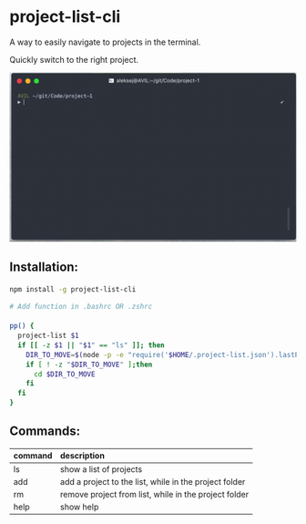 # project-list-cli

 A way to easily navigate to projects in the terminal.

 Quickly switch to the right project.

![project-list-cli demo](https://raw.githubusercontent.com/avil13/project-list-cli/master/assets/project-list-demo.gif)

 ## Installation:

```sh
npm install -g project-list-cli
```

```sh
# Add function in .bashrc OR .zshrc

pp() {
  project-list $1
  if [[ -z $1 || "$1" == "ls" ]]; then
    DIR_TO_MOVE=$(node -p -e "require('$HOME/.project-list.json').lastProjectPath")
    if [ ! -z "$DIR_TO_MOVE" ];then
      cd $DIR_TO_MOVE
    fi
  fi
}

```
## Commands:

 command | description
|:---|:---|
ls   | show a list of projects
add  | add a project to the list, while in the project folder
rm   | remove project from list, while in the project folder
help | show help
